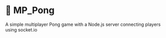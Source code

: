 # 🏓 MP_Pong
A simple multiplayer Pong game with a Node.js server connecting players using socket.io
